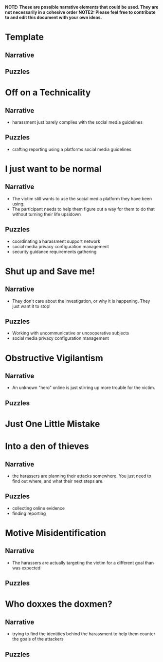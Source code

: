 **NOTE: These are possible narrative elements that could be used. They are not necessarily in a cohesive order**
**NOTE2: Please feel free to contribute to and edit this document with your own ideas.**

# Template

## Narrative

## Puzzles


# Off on a Technicality

## Narrative
- harassment just barely complies with the social media guidelines

## Puzzles
- crafting reporting using a platforms social media guidelines


# I just want to be normal

## Narrative
- The victim still wants to use the social media platform they have been using.
- The participant needs to help them figure out a way for them to do that without turning their life upsidown

## Puzzles
- coordinating a harassment support network
- social media privacy configuration management
- security guidance requirements gathering

# Shut up and Save me!

## Narrative
- They don't care about the investigation, or why it is happening. They just want it to stop!

## Puzzles
- Working with uncommunicative or uncooperative subjects
- social media privacy configuration management

# Obstructive Vigilantism

## Narrative
- An unknown "hero" online is just stirring up more trouble for the victim.

## Puzzles

# Just One Little Mistake


# Into a den of thieves

## Narrative
- the harassers are planning their attacks somewhere. You just need to find out where, and what their next steps are.

## Puzzles
- collecting online evidence
- finding reporting

# Motive Misidentification

## Narrative
- The harassers are actually targeting the victim for a different goal than was expected

## Puzzles


# Who doxxes the doxmen?

## Narrative
- trying to find the identities behind the harassment to help them counter the goals of the attackers

## Puzzles

